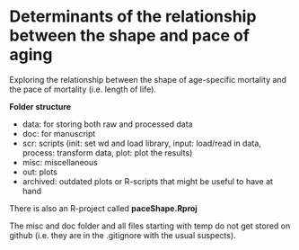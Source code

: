 Determinants of the relationship between the shape and pace of aging
=================================================

Exploring the relationship between the shape of age-specific mortality and the pace of mortality (i.e. length of life).

**Folder structure**

* data: for storing both raw and processed data
* doc: for manuscript
* scr: scripts (init: set wd and load library, input: load/read in data, process: transform data, plot: plot the results)
* misc: miscellaneous 
* out: plots
* 	archived: outdated plots or R-scripts that might be useful to have at hand


There is also an R-project called __paceShape.Rproj__


The misc and doc folder and all files starting with temp do not get stored on github (i.e. they are in the .gitignore with the usual suspects).

